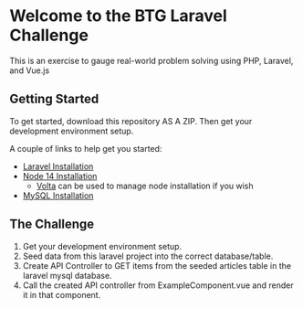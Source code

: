 # Welcome to the BTG Laravel Challenge

This is an exercise to gauge real-world problem solving using PHP, Laravel, and Vue.js

## Getting Started

To get started, download this repository AS A ZIP. Then get your development environment setup. 

A couple of links to help get you started:

- [Laravel Installation](https://laravel.com/docs/8.x/installation)
- [Node 14 Installation](https://nodejs.org/en/blog/release/v14.4.0/)
  - [Volta](https://volta.sh/) can be used to manage node installation if you wish
- [MySQL Installation](https://dev.mysql.com/downloads/installer/)

## The Challenge

1. Get your development environment setup.
2. Seed data from this laravel project into the correct database/table.
3. Create API Controller to GET items from the seeded articles table in the laravel mysql database.
4. Call the created API controller from ExampleComponent.vue and render it in that component.
